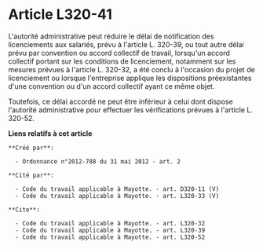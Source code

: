 # Article L320-41

L'autorité administrative peut réduire le délai de notification des licenciements aux salariés, prévu à l'article L. 320-39,
ou tout autre délai prévu par convention ou accord collectif de travail, lorsqu'un accord collectif portant sur les
conditions de licenciement, notamment sur les mesures prévues à l'article L. 320-32, a été conclu à l'occasion du projet de
licenciement ou lorsque l'entreprise applique les dispositions préexistantes d'une convention ou d'un accord collectif ayant
ce même objet. 

Toutefois, ce délai accordé ne peut être inférieur à celui dont dispose l'autorité administrative pour effectuer les
vérifications prévues à l'article L. 320-52.

**Liens relatifs à cet article**

	**Créé par**:

	  - Ordonnance n°2012-788 du 31 mai 2012 - art. 2

	**Cité par**:

	  - Code du travail applicable à Mayotte. - art. D320-11 (V)
	  - Code du travail applicable à Mayotte. - art. L320-33 (V)

	**Cite**:

	  - Code du travail applicable à Mayotte. - art. L320-32
	  - Code du travail applicable à Mayotte. - art. L320-39
	  - Code du travail applicable à Mayotte. - art. L320-52

